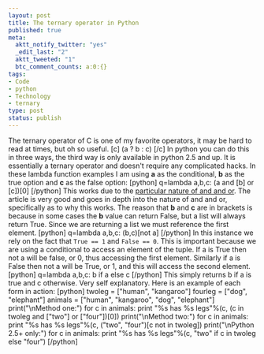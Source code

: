 ```yaml
--- 
layout: post
title: The ternary operator in Python
published: true
meta: 
  aktt_notify_twitter: "yes"
  _edit_last: "2"
  aktt_tweeted: "1"
  btc_comment_counts: a:0:{}
tags: 
- Code
- python
- Technology
- ternary
type: post
status: publish
---
```

The ternary operator of C is one of my favorite operators, it may be hard to read at times, but oh so useful. [c] (a ? b : c) [/c] In python you can do this in three ways, the third way is only available in python 2.5 and up. It is essentially a ternary operator and doesn't require any complicated hacks. In these lambda function examples I am using **a** as the conditional, **b** as the true option and **c** as the false option: [python] q=lambda a,b,c: (a and [b] or [c])[0] [/python] This works due to the [particular nature of and and or](http://www.diveintopython.org/power_of_introspection/and_or.html). The article is very good and goes in depth into the nature of and and or, specifically as to why this works. The reason that **b** and **c** are in brackets is because in some cases the **b** value can return False, but a list will always return True. Since we are returning a list we must reference the first element. [python] q=lambda a,b,c: (b,c)[not a] [/python] In this instance we rely on the fact that `True == 1` and `False == 0`. This is important because we are using a conditional to access an element of the tuple. If a is True then not a will be false, or 0, thus accessing the first element. Similarly if a is False then not a will be True, or 1, and this will access the second element. [python] q=lambda a,b,c: b if a else c [/python] This simply returns b if a is true and c otherwise. Very self explanatory. Here is an example of each form in action: [python] twoleg = ["human", "kangaroo"] fourleg = ["dog", "elephant"] animals = ["human", "kangaroo", "dog", "elephant"] print("\nMethod one:") for c in animals: print "%s has %s legs"%(c, (c in twoleg and ["two"] or ["four"])[0]) print("\nMethod two:") for c in animals: print "%s has %s legs"%(c, ("two", "four")[c not in twoleg]) print("\nPython 2.5+ only:") for c in animals: print "%s has %s legs"%(c, "two" if c in twoleg else "four") [/python] 
